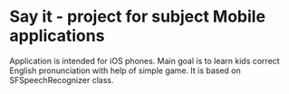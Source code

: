 <h1>Say it - project for subject Mobile applications</h1>


Application is intended for iOS phones. Main goal is to learn kids correct English pronunciation with help of simple game. It is based on SFSpeechRecognizer class.  
